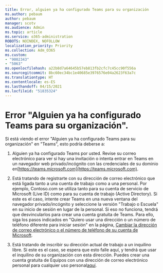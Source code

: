 ```yaml
---
title: Error, alguien ya ha configurado Teams para su organización
ms.author: pebaum
author: pebaum
manager: scotv
ms.audience: Admin
ms.topic: article
ms.service: o365-administration
ROBOTS: NOINDEX, NOFOLLOW
localization_priority: Priority
ms.collection: Adm_O365
ms.custom:
- "9002343"
- "5063"
ms.openlocfilehash: a22b8d7a64645b57eb813fb2cfc7c45cc90f556a
ms.sourcegitcommit: 8bc60ec34bc1e40685e3976576e04a2623f63a7c
ms.translationtype: HT
ms.contentlocale: es-ES
ms.lasthandoff: 04/15/2021
ms.locfileid: "51835324"
---
```

# <a name="someone-has-already-set-up-teams-for-your-organization-error"></a>Error "Alguien ya ha configurado Teams para su organización".

Si está viendo el error "Alguien ya ha configurado Teams para su organización" en "Teams", esto podría deberse a:

1. Alguien ya ha configurado Teams por usted. Revise su correo electrónico para ver si hay una invitación o intenta entrar en Teams en un navegador web privado/incógnito con las credenciales de su dominio en[https://teams.microsoft.com](https://teams.microsoft.com).

2. Está tratando de registrarte con su dirección de correo electrónico que está ligada tanto a una cuenta de trabajo como a una personal. Por ejemplo, Contoso.com se utiliza tanto para su cuenta de servicio de Microsoft (Live ID) como para su cuenta de trabajo (Active Directory). Si este es el caso, intente crear Teams en una nueva ventana del navegador privado/incógnito y seleccione la versión "Trabajo o Escuela" en su inicio de sesión en lugar de la personal. Si eso no funciona, tendrá que desvincularlos para crear una cuenta gratuita de Teams. Para ello, siga los pasos indicados en "Quiero usar una dirección o un número de teléfono diferente para iniciar sesión" en la página, [Cambiar la dirección de correo electrónico o el número de teléfono de su cuenta de Microsoft](https://support.microsoft.com/help/12407).

3. Está tratando de inscribir su dirección actual de trabajo a un inquilino libre. Si este es el caso, se espera que esto falle aquí, y tendrá que usar el inquilino de su organización con esta dirección. Puedes crear una cuenta gratuita de Equipos con una dirección de correo electrónico personal para cualquier uso personal[aquí](https://products.office.com/microsoft-teams/group-chat-software).
